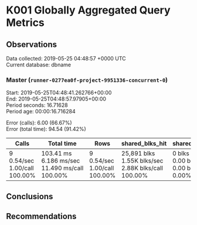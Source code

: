 # K001 Globally Aggregated Query Metrics

## Observations ##
Data collected: 2019-05-25 04:48:57 +0000 UTC  
Current database: dbname  



### Master (`runner-0277ea0f-project-9951336-concurrent-0`) ###
Start: 2019-05-25T04:48:41.262766+00:00  
End: 2019-05-25T04:48:57.97905+00:00  
Period seconds: 16.71628  
Period age: 00:00:16.716284  

Error (calls): 6.00 (66.67%)  
Error (total time): 94.54 (91.42%)

| Calls | Total&nbsp;time | Rows | shared_blks_hit | shared_blks_read | shared_blks_dirtied | shared_blks_written | blk_read_time | blk_write_time | kcache_reads | kcache_writes | kcache_user_time_ms | kcache_system_time |
|-------|------------|------|-----------------|------------------|---------------------|---------------------|---------------|----------------|--------------|---------------|---------------------|--------------------|
|9<br/>0.54/sec<br/>1.00/call<br/>100.00% |103.41&nbsp;ms<br/>6.186&nbsp;ms/sec<br/>11.490&nbsp;ms/call<br/>100.00% |9<br/>0.54/sec<br/>1.00/call<br/>100.00% |25,891&nbsp;blks<br/>1.55K&nbsp;blks/sec<br/>2.88K&nbsp;blks/call<br/>100.00% |0&nbsp;blks<br/>0.00&nbsp;blks/sec<br/>0.00&nbsp;blks/call<br/>0.00% |0&nbsp;blks<br/>0.00&nbsp;blks/sec<br/>0.00&nbsp;blks/call<br/>0.00% |0&nbsp;blks<br/>0.00&nbsp;blks/sec<br/>0.00&nbsp;blks/call<br/>0.00% |0.00&nbsp;ms<br/>0.000&nbsp;ms/sec<br/>0.000&nbsp;ms/call<br/>0.00% |0.00&nbsp;ms<br/>0.000&nbsp;ms/sec<br/>0.000&nbsp;ms/call<br/>0.00% |0.00&nbsp;bytes<br/>0.00&nbsp;bytes/sec<br/>0.00&nbsp;bytes/call<br/>0.00% |0.00&nbsp;bytes<br/>0.00&nbsp;bytes/sec<br/>0.00&nbsp;bytes/call<br/>0.00% |0.00&nbsp;ms<br/>0.000&nbsp;ms/sec<br/>0.000&nbsp;ms/call<br/>0.00% |0.00&nbsp;ms<br/>0.000&nbsp;ms/sec<br/>0.000&nbsp;ms/call<br/>0.00%|





## Conclusions ##


## Recommendations ##

